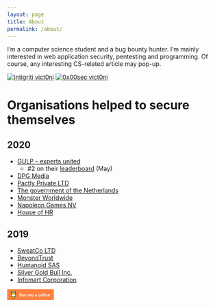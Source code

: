 ```yaml
---
layout: page
title: About
permalink: /about/
---
```


I’m a computer science student and a bug bounty hunter. I’m mainly interested in web application security, pentesting and programming. Of course, any interesting CS-related article may pop-up.

[![intigriti vict0ni](https://img.shields.io/badge/intigriti-%40vict0ni-blue?style=flat-square)](https://www.intigriti.com/profile/vict0ni) [![0x00sec vict0ni](https://img.shields.io/badge/0x00sec-%40vict0ni-black?style=flat-square)](https://0x00sec.org/u/vict0ni/)

# Organisations helped to secure themselves

## 2020
* [GULP – experts united](https://www.gulp.de/)
	* #2 on their [leaderboard](https://www.intigriti.com/researcher/programs/randstad/gulp/leaderboard?alltime=true&severity=1) (May)
* [DPG Media](https://www.dpgmedia.be/nl)
* [Pactly Private LTD](https://pactly.ai)
* [The government of the Netherlands](https://www.government.nl/topics/cybercrime/fighting-cybercrime-in-the-netherlands/responsible-disclosure)
* [Monster Worldwide](https://www.monster.com/career-advice/)
* [Napoleon Games NV](https://www.napoleongames.be/)
* [House of HR](https://www.houseofhr.com/)

## 2019
* [SweatCo LTD](https://sweatco.in/)
* [BeyondTrust](https://www.beyondtrust.com)
* [Humanoid SAS](https://www.frandroid.com/a-propos/)
* [Silver Gold Bull Inc.](https://silvergoldbull.com)
* [Infomart Corporation](https://www.infomart.co.jp/e/information/index.asp)


[![Buy me a coffee](https://raw.githubusercontent.com/victoni/victoni.github.io/master/images/rsz_rsz_lato-orange.png)](https://www.buymeacoffee.com/vict0ni)
